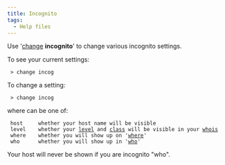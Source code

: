 ```yaml
---
title: Incognito
tags:
  - Help files
---
```

Use '[change](change "wikilink") <b>incognito</b>' to change various
incognito settings.

To see your current settings:

` > change incog`

To change a setting:

` > change incog `<field>

where <field> can be one of:

` host     whether your host name will be visible`
` level    whether your `[`level`](level "wikilink")` and `[`class`](class "wikilink")` will be visible in your `[`whois`](whois "wikilink")
` where    whether you will show up on '`[`where`](where "wikilink")`'`
` who      whether you will show up in '`[`who`](who "wikilink")`'`

Your host will never be shown if you are incognito "who".
